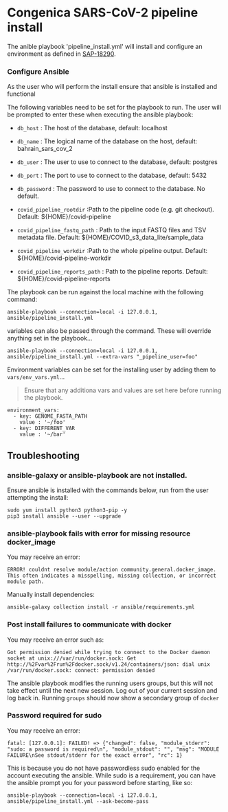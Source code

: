 # Congenica SARS-CoV-2 pipeline install

The anible playbook 'pipeline_install.yml' will install and configure an environment as defined in [SAP-18290](https://jira.congenica.net/browse/SAP-18290).

### Configure Ansible
As the user who will perform the install ensure that ansible is installed and functional

The following variables need to be set for the playbook to run. The user will be prompted to enter these when executing the ansible playbook:

 - `db_host` : The host of the database, default: localhost
 - `db_name` : The logical name of the database on the host, default: bahrain_sars_cov_2
 - `db_user` : The user to use to connect to the database, default: postgres
 - `db_port` : The port to use to connect to the database, default: 5432
 - `db_password` : The password to use to connect to the database. No default.

 - `covid_pipeline_rootdir` :Path to the pipeline code (e.g. git checkout). Default: ${HOME}/covid-pipeline
 - `covid_pipeline_fastq_path` : Path to the input FASTQ files and TSV metadata file. Default: ${HOME}/COVID_s3_data_lite/sample_data
 - `covid_pipeline_workdir` :Path to the whole pipeline output. Default: ${HOME}/covid-pipeline-workdir
 - `covid_pipeline_reports_path` :   Path to the pipeline reports. Default: ${HOME}/covid-pipeline-reports


The playbook can be run against the local machine with the following command:


```shell
ansible-playbook --connection=local -i 127.0.0.1, ansible/pipeline_install.yml
```

variables can also be passed through the command. These will override anything set in the playbook...

```shell
ansible-playbook --connection=local -i 127.0.0.1, ansible/pipeline_install.yml --extra-vars "_pipeline_user=foo"
```

Environment variables can be set for the installing user by adding them to `vars/env_vars.yml`...

> Ensure that any additiona vars and values are set here before running the playbook.

```shell
environment_vars:
  - key: GENOME_FASTA_PATH
    value : '~/foo'
  - key: DIFFERENT_VAR
    value : '~/bar'
```

## Troubleshooting
### ansible-galaxy or ansible-playbook are not installed.
Ensure ansible is installed with the commands below, run from the user attempting the install:
```shell
sudo yum install python3 python3-pip -y
pip3 install ansible --user --upgrade
```
### ansible-playbook fails with error for missing resource docker_image
You may receive an error:
```shell
ERROR! couldnt resolve module/action community.general.docker_image. This often indicates a misspelling, missing collection, or incorrect module path.
```
Manually install dependencies:
```shell
ansible-galaxy collection install -r ansible/requirements.yml
```

### Post install failures to communicate with docker
You may receive an error such as:
```shell
Got permission denied while trying to connect to the Docker daemon socket at unix:///var/run/docker.sock: Get http://%2Fvar%2Frun%2Fdocker.sock/v1.24/containers/json: dial unix /var/run/docker.sock: connect: permission denied
```

The ansible playbook modifies the running users groups, but this will not take effect until the next new session. Log out of your current session and log back in. Running `groups` should now show a secondary group of `docker`

### Password required for sudo
You may receive an error:
```shell
fatal: [127.0.0.1]: FAILED! => {"changed": false, "module_stderr": "sudo: a password is required\n", "module_stdout": "", "msg": "MODULE FAILURE\nSee stdout/stderr for the exact error", "rc": 1}
```

This is because you do not have passwordless sudo enabled for the account executing the ansible. While sudo is a requirement, you can have the ansible prompt you for your password before starting, like so:

```shell
ansible-playbook --connection=local -i 127.0.0.1, ansible/pipeline_install.yml --ask-become-pass
```
